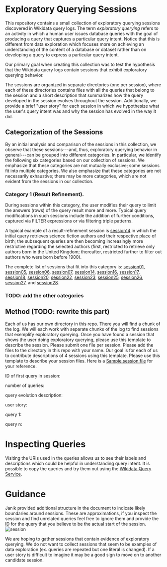 # Exploratory Querying Sessions
This repository contains a small collection of exploratory querying sessions discovered in Wikidata query logs. The term _exploratory querying_ refers to an activity in which a human user issues database queries with the goal of producing a query that captures a particular query intent. Notice that this is different from data exploration which focuses more on achieving an understanding of the content of a database or dataset rather than on developing a query to express a particular query intent.

Our primary goal when creating this collection was to test the hypothesis that the Wikidata query logs contain sessions that exhibit exploratory querying behavior.

The sessions are organized in separate directories (one per session), where each of these directories contains files with all the queries that belong to the session and a short description that summarizes how the query developed in the session evolves throughout the session. Additionally, we provide a brief "user story" for each session in which we hypothesize what the user's query intent was and why the session has evolved in the way it did.

## Categorization of the Sessions
By an initial analysis and comparison of the sessions in this collection, we observe that these sessions---and, thus, exploratory querying behavior in general---can be grouped into different categories. In particular, we identify the following six categories based on our collection of sessions. We emphasize that these categories are not mutually exclusive; some sessions fit into multiple categories. We also emphasize that these categories are not necessarily exhaustive; there may be more categories, which are not evident from the sessions in our collection.

### Category 1 (Result Refinement).
During sessions within this category, the user modifies their query to limit the answers (rows) of the query result more and more. Typical query modifications in such sessions include the addition of further conditions, captured via FILTER expressions or via filtering triple patterns.

A typical example of a result-refinement session is [session14](https://github.com/hartig/ExploratoryQueryingSessions/tree/main/session14) in which the initial query retrieves science fiction authors and their respective place of birth; the subsequent queries are then becoming increasingly more restrictive regarding the selected authors (first, restricted to retrieve only authors born in the United Kingdom; thereafter, restricted further to filter out authors who were born before 1900).

The complete list of sessions that fit into this category is:
[session01](https://github.com/hartig/ExploratoryQueryingSessions/tree/main/session01),
[session05](https://github.com/hartig/ExploratoryQueryingSessions/tree/main/session05),
[session06](https://github.com/hartig/ExploratoryQueryingSessions/tree/main/session06),
[session07](https://github.com/hartig/ExploratoryQueryingSessions/tree/main/session07),
[session14](https://github.com/hartig/ExploratoryQueryingSessions/tree/main/session14),
[session16](https://github.com/hartig/ExploratoryQueryingSessions/tree/main/session16),
[session17](https://github.com/hartig/ExploratoryQueryingSessions/tree/main/session17),
[session18](https://github.com/hartig/ExploratoryQueryingSessions/tree/main/session18),
[session20](https://github.com/hartig/ExploratoryQueryingSessions/tree/main/session20),
[session22](https://github.com/hartig/ExploratoryQueryingSessions/tree/main/session22),
[session23](https://github.com/hartig/ExploratoryQueryingSessions/tree/main/session23),
[session25](https://github.com/hartig/ExploratoryQueryingSessions/tree/main/session25),
[session26](https://github.com/hartig/ExploratoryQueryingSessions/tree/main/session26),
[session27](https://github.com/hartig/ExploratoryQueryingSessions/tree/main/session27), and
[session28](https://github.com/hartig/ExploratoryQueryingSessions/tree/main/session28).

### TODO: add the other categories

## Method (TODO: rewrite this part)

Each of us has our own directory in this repo. There you will find a chunk of the log. We will each work with separate chunks of the log to find sessions that exemplify exploratory querying. Once you have found a session that shows the user doing exploratory querying, please use this template to describe the session. Please submit one file per session. Please add the files to the directory in this repo with your name. Our goal is for each of us to contribute descriptions of 4 sessions using this template.
Please use this template to describe your session files. Here is a [Sample session file](https://github.com/hartig/ExploratoryQueryingSessions/blob/main/Kat/universitiesChile.txt) for your reference.

ID of first query in session: 

number of queries:

query evolution description:

user story:

query 1:

query n:

# Inspecting Queries
Visiting the URIs used in the queries allows us to see their labels and descriptions which could be helpful in understanding query intent.
It is possible to copy the queries and try them out using the [Wikidata Query Service](https://query.wikidata.org/). 

# Guidance
Janik provided additional structure in the document to indicate likely boundaries around sessions. These are approximations, if you inspect the session and find unrelated queries feel free to ignore them and provide the ID for the query that you believe to be the actual start of the session. 
![session](https://github.com/user-attachments/assets/efa14d4b-907b-40a8-96ab-645750daae73)


We are hoping to gather sessions that contain evidence of exploratory querying. We do not want to collect sessions that seem to be examples of data exploration (ex. queries are repeated but one literal is changed). If a user story is difficult to imagine it may be a good sign to move on to another candidate session. 
